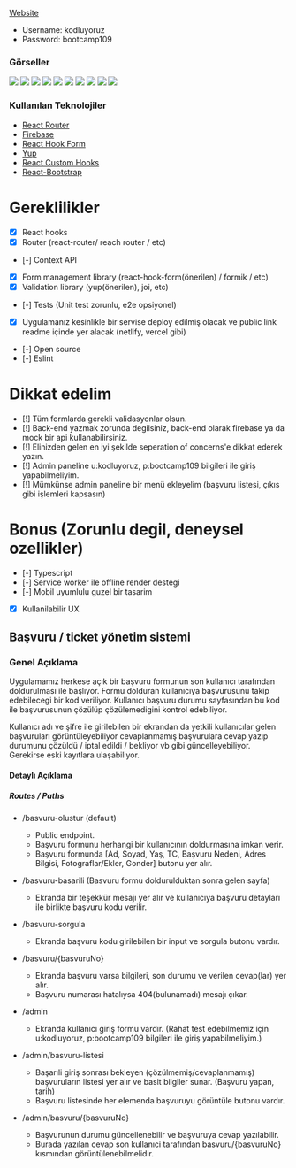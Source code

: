
<a href= "https://optimistic-volhard-df5872.netlify.app"> Website</a>

<ul style="list-style-type:disc">
   <li>Username: kodluyoruz</li>
   <li>Password: bootcamp109</li>
</ul>

### Görseller
<img src="./img/img2.png" />
<img src="./img/img3.png" />
<img src="./img/img4.png" />
<img src="./img/img5.png" />
<img src="./img/img6.png" />
<img src="./img/img7.png" />
<img src="./img/img8.png" />
<img src="./img/img9.png" />
<img src="./img/img10.png" />
<img src="./img/img11.png" />










### Kullanılan Teknolojiler

<ul style="list-style-type:disc">
   <li><a href="https://reactrouter.com/web/guides/quick-start">React Router</a></li>
   <li><a href="https://firebase.google.com/">Firebase </a></li>
   <li><a href="https://react-hook-form.com/">React Hook Form </a></li>
   <li><a href="https://github.com/jquense/yup">Yup</a></li>
   <li><a href="https://usehooks.com/">React Custom Hooks</a></li>
   <li><a href="https://react-bootstrap.github.io/">React-Bootstrap</a></li>

</ul>

# Gereklilikler

- [x] React hooks
- [x] Router (react-router/ reach router / etc)
- [-] Context API
- [x] Form management library (react-hook-form(önerilen) / formik / etc)
- [x] Validation library (yup(önerilen), joi, etc)
- [-] Tests (Unit test zorunlu, e2e opsiyonel)
- [x] Uygulamanız kesinlikle bir servise deploy edilmiş olacak ve public link readme içinde yer alacak (netlify, vercel gibi)
- [-] Open source
- [-] Eslint

# Dikkat edelim
- [!] Tüm formlarda gerekli validasyonlar olsun.
- [!] Back-end yazmak zorunda degilsiniz, back-end olarak firebase ya da mock bir api kullanabilirsiniz.
- [!] Elinizden gelen en iyi şekilde seperation of concerns'e dikkat ederek yazın.
- [!] Admin paneline u:kodluyoruz, p:bootcamp109 bilgileri ile giriş yapabilmeliyim.
- [!] Mümkünse admin paneline bir menü ekleyelim (başvuru listesi, çıkıs gibi işlemleri kapsasın)

# Bonus (Zorunlu degil, deneysel ozellikler)
- [-] Typescript 
- [-] Service worker ile offline render destegi
- [-] Mobil uyumlulu guzel bir tasarim
- [x] Kullanilabilir UX

## Başvuru / ticket yönetim sistemi

### Genel Açıklama

Uygulamamız herkese açık bir başvuru formunun son kullanıcı tarafından doldurulması ile başlıyor. 
Formu dolduran kullanıcıya başvurusunu takip edebilecegi bir kod veriliyor. Kullanıcı başvuru durumu sayfasından bu kod ile başvurusunun çözülüp çözülemedigini kontrol edebiliyor. 

Kullanıcı adı ve şifre ile girilebilen bir ekrandan da yetkili kullanıcılar gelen başvuruları görüntüleyebiliyor cevaplanmamış başvurulara cevap yazıp durumunu çözüldü / iptal edildi / bekliyor vb gibi güncelleyebiliyor. Gerekirse eski kayıtlara ulaşabiliyor.


#### Detaylı Açıklama

##### Routes / Paths

- /basvuru-olustur (default)
  - Public endpoint.
  - Başvuru formunu herhangi bir kullanıcının doldurmasına imkan verir.
  - Başvuru formunda [Ad, Soyad, Yaş, TC, Başvuru Nedeni, Adres Bilgisi, Fotograflar/Ekler, Gonder] butonu yer alır. 

- /basvuru-basarili (Basvuru formu doldurulduktan sonra gelen sayfa)
  - Ekranda bir teşekkür mesajı yer alır ve kullanıcıya başvuru detayları ile birlikte başvuru kodu verilir.

- /basvuru-sorgula
  - Ekranda başvuru kodu girilebilen bir input ve sorgula butonu vardır.

- /basvuru/{basvuruNo}
  - Ekranda başvuru varsa bilgileri, son durumu ve verilen cevap(lar) yer alır.
  - Başvuru numarası hatalıysa 404(bulunamadı) mesajı çıkar.

- /admin
  - Ekranda kullanıcı giriş formu vardır. (Rahat test edebilmemiz için u:kodluyoruz, p:bootcamp109 bilgileri ile giriş yapabilmeliyim.)

- /admin/basvuru-listesi
  - Başarıli giriş sonrası bekleyen (çözülmemiş/cevaplanmamış) başvuruların listesi yer alır ve basit bilgiler sunar. (Başvuru yapan, tarih)
  - Başvuru listesinde her elemenda başvuruyu görüntüle butonu vardır.

- /admin/basvuru/{basvuruNo}
  - Başvurunun durumu güncellenebilir ve başvuruya cevap yazılabilir.
  - Burada yazılan cevap son kullanıci tarafından basvuru/{basvuruNo} kısmından görüntülenebilmelidir.
